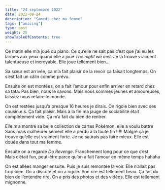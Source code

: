 ```yaml
---
title: "24 septembre 2022"
date: 2022-09-24
description: "Samedi chez ma femme"
tags: ["amazing"]
type: post
weight: 25
showTableOfContents: true
---
```


Ce matin elle m’a joué du piano. Ce qu’elle ne sait pas c’est que j’ai eu les larmes aux yeux quand elle a joué *The night we met*. Je la trouve vraiment talentueuse et incroyable. Elle joue tellement bien...

Sa sœur est arrivée, ça m’a fait plaisir de la revoir ça faisait longtemps. On s’est fait un câlin comme prévu.

Ensuite on est montées, on a fait l’amour pour enfin arriver en retard chez sa tata. Pas bien, nous le savons. Mais nous sommes jeunes et amoureuses, laissez nous refaire le monde.

On est restées jusqu’à presque 16 heures je dirais. On rigole bien avec ses cousin.e.s. Ça fait plaisir. Mais à la fin ma jauge de sociabilité était complètement vide. Ça m’a fait du bien de rentrer.

Elle m’a montré sa belle collection de cartes Pokémon, elle a voulu battre Sans mais malheureusement elle a perdu à la toute fin !!!!! Malgré ça je trouve qu’elle est vraiment forte. Je ne saurais pas faire mieux. Elle est douée dans tout ma femme.

Ensuite on a regardé *Do Revenge*. Franchement long pour ce que c’est. Mais c’était fun, peut-être parce qu’on a fait l’amour en même temps hahaha

On est allées manger ensuite. Puis je suis remontée la voir. Elle n’allait pas trop bien. On a discuté et on a rigolé. Son rire est tellement beau. Ça fait du bien de l’entendre rire. On a pris des photos et des vidéos. Elle est tellement mignonne.